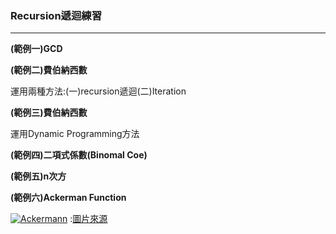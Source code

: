 ### Recursion遞迴練習
-----------------
<b>(範例一)GCD</b>


<b>(範例二)費伯納西數</b>

運用兩種方法:(一)recursion遞迴(二)Iteration

<b>(範例三)費伯納西數</b> 

運用Dynamic Programming方法

<b>(範例四)二項式係數(Binomal Coe)</b>

<b>(範例五)n次方</b>

<b>(範例六)Ackerman Function</b>

<a href="https://ibb.co/NY6Dy0w"><img src="https://i.ibb.co/C05CHjx/Ackermann.png" alt="Ackermann" border="0"></a>
:<a href="http://notepad.yehyeh.net/Content/DS/CH02/7.php">圖片來源</a>
